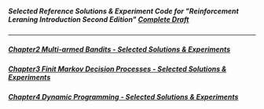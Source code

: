 ##### Selected Reference Solutions & Experiment Code for ___"Reinforcement Leraning Introduction Second Edition"___ [Complete Draft](www.incompleteideas.net/sutton/book/bookdraft2017nov5.pdf)


***

##### [Chapter2 Multi-armed Bandits - Selected Solutions & Experiments](./solutions/chapter2/selected-solutions.md)

##### [Chapter3 Finit Markov Decision Processes - Selected Solutions & Experiments](./solutions/chapter3/selected-solutions.md)

##### [Chapter4 Dynamic Programming - Selected Solutions & Experiments](./solutions/chapter4/selected-solutions.md)
